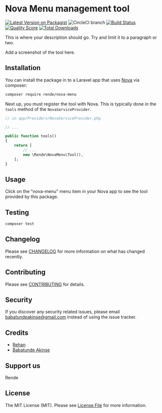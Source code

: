 # Nova Menu management tool

[![Latest Version on Packagist](https://img.shields.io/packagist/v/rende/nova-menu.svg?style=flat-square)](https://packagist.org/packages/rende/nova-menu)
![CircleCI branch](https://img.shields.io/circleci/project/github/rende/nova-menu/master.svg?style=flat-square)
[![Build Status](https://img.shields.io/travis/rende/nova-menu/master.svg?style=flat-square)](https://travis-ci.org/rende/nova-menu)
[![Quality Score](https://img.shields.io/scrutinizer/g/rende/nova-menu.svg?style=flat-square)](https://scrutinizer-ci.com/g/rende/nova-menu)
[![Total Downloads](https://img.shields.io/packagist/dt/rende/nova-menu.svg?style=flat-square)](https://packagist.org/packages/rende/nova-menu)


This is where your description should go. Try and limit it to a paragraph or two.

Add a screenshot of the tool here.

## Installation

You can install the package in to a Laravel app that uses [Nova](https://nova.laravel.com) via composer:

```bash
composer require rende/nova-menu
```

Next up, you must register the tool with Nova. This is typically done in the `tools` method of the `NovaServiceProvider`.

```php
// in app/Providers/NovaServiceProvider.php

// ...

public function tools()
{
    return [
        // ...
        new \Rende\NovaMenu\Tool(),
    ];
}
```

## Usage

Click on the "nova-menu" menu item in your Nova app to see the tool provided by this package.

## Testing

``` bash
composer test
```

## Changelog

Please see [CHANGELOG](CHANGELOG.md) for more information on what has changed recently.

## Contributing

Please see [CONTRIBUTING](CONTRIBUTING.md) for details.

## Security

If you discover any security related issues, please email babatundeakinse@gmail.com instead of using the issue tracker.

## Credits

- [Rehan](https://github.com/advoor)
- [Babatunde Akinse](https://github.com/babatundeakinse)

## Support us

Rende

## License

The MIT License (MIT). Please see [License File](LICENSE.md) for more information.
